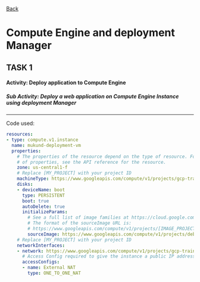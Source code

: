 [Back](../)
# Compute Engine and deployment Manager 

## TASK 1

#### Activity: Deploy application to Compute Engine

##### Sub Activity: Deploy a web application on Compute Engine Instance using deployment Manager
---

Code used:

```yaml
resources:
- type: compute.v1.instance
  name: mukund-deployment-vm
  properties:
    # The properties of the resource depend on the type of resource. For a list
    # of properties, see the API reference for the resource.
    zone: us-central1-f
    # Replace [MY_PROJECT] with your project ID
    machineType: https://www.googleapis.com/compute/v1/projects/gcp-training-01-303001/zones/us-central1-f/machineTypes/f1-micro
    disks:
    - deviceName: boot
      type: PERSISTENT
      boot: true
      autoDelete: true
      initializeParams:
        # See a full list of image families at https://cloud.google.com/compute/docs/images#os-compute-support
        # The format of the sourceImage URL is: 
        # https://www.googleapis.com/compute/v1/projects/[IMAGE_PROJECT]/global/images/family/[FAMILY_NAME]
        sourceImage: https://www.googleapis.com/compute/v1/projects/debian-cloud/global/images/family/debian-9
    # Replace [MY_PROJECT] with your project ID
    networkInterfaces:
    - network: https://www.googleapis.com/compute/v1/projects/gcp-training-01-303001/global/networks/default
      # Access Config required to give the instance a public IP address
      accessConfigs:
      - name: External NAT
        type: ONE_TO_ONE_NAT
```
